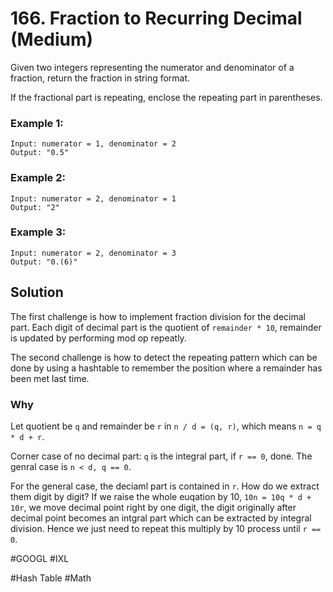 # 166. Fraction to Recurring Decimal (Medium)

Given two integers representing the numerator and denominator of a fraction, return the fraction in string format.

If the fractional part is repeating, enclose the repeating part in parentheses.

### Example 1:
```
Input: numerator = 1, denominator = 2
Output: "0.5"
```
### Example 2:
```
Input: numerator = 2, denominator = 1
Output: "2"
```
### Example 3:
```
Input: numerator = 2, denominator = 3
Output: "0.(6)"
```

## Solution
The first challenge is how to implement fraction division for the decimal part. Each digit of decimal part is the quotient of `remainder * 10`, remainder is updated by performing mod op repeatly.

The second challenge is how to detect the repeating pattern which can be done by using a hashtable to remember the position where a remainder has been met last time.

### Why
Let quotient be `q` and remainder be `r` in `n / d = (q, r)`, which means `n = q * d + r`.

Corner case of no decimal part: `q` is the integral part, if `r == 0`, done. The genral case is `n < d, q == 0`. 

For the general case, the deciaml part is contained in `r`. How do we extract them digit by digit? If we raise the whole euqation by 10, `10n = 10q * d + 10r`, we move decimal point right by one digit, the digit originally after decimal point becomes an intgral part which can be extracted by integral division. Hence we just need to repeat this multiply by 10 process until `r == 0`.

#GOOGL #IXL

#Hash Table #Math
